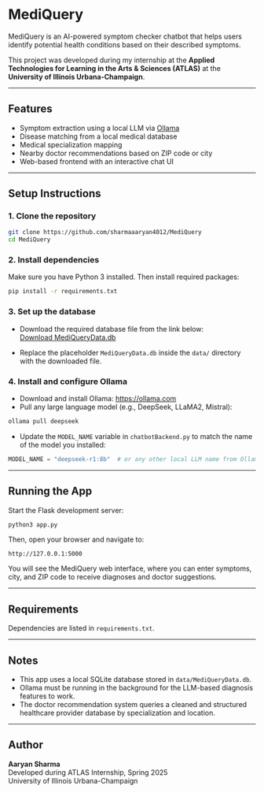 # MediQuery

MediQuery is an AI-powered symptom checker chatbot that helps users identify potential health conditions based on their described symptoms.

This project was developed during my internship at the **Applied Technologies for Learning in the Arts & Sciences (ATLAS)** at the **University of Illinois Urbana-Champaign**.

---

## Features

- Symptom extraction using a local LLM via [Ollama](https://ollama.com/)
- Disease matching from a local medical database
- Medical specialization mapping
- Nearby doctor recommendations based on ZIP code or city
- Web-based frontend with an interactive chat UI

---

## Setup Instructions

### 1. Clone the repository

```bash
git clone https://github.com/sharmaaaryan4012/MediQuery
cd MediQuery
```

### 2. Install dependencies

Make sure you have Python 3 installed. Then install required packages:

```bash
pip install -r requirements.txt
```

### 3. Set up the database

- Download the required database file from the link below:  
  [Download MediQueryData.db](https://drive.google.com/file/d/1WwowTkYJjeIlwpS7GCc-vGF2VCwFgcF3/view?usp=sharing)

- Replace the placeholder `MediQueryData.db` inside the `data/` directory with the downloaded file.

### 4. Install and configure Ollama

- Download and install Ollama: https://ollama.com
- Pull any large language model (e.g., DeepSeek, LLaMA2, Mistral):

```bash
ollama pull deepseek
```

- Update the `MODEL_NAME` variable in `chatbotBackend.py` to match the name of the model you installed:

```python
MODEL_NAME = "deepseek-r1:8b"  # or any other local LLM name from Ollama
```

---

## Running the App

Start the Flask development server:

```bash
python3 app.py
```

Then, open your browser and navigate to:

```
http://127.0.0.1:5000
```

You will see the MediQuery web interface, where you can enter symptoms, city, and ZIP code to receive diagnoses and doctor suggestions.

---

## Requirements

Dependencies are listed in `requirements.txt`.

---

## Notes

- This app uses a local SQLite database stored in `data/MediQueryData.db`.
- Ollama must be running in the background for the LLM-based diagnosis features to work.
- The doctor recommendation system queries a cleaned and structured healthcare provider database by specialization and location.

---

## Author

**Aaryan Sharma**  
Developed during ATLAS Internship, Spring 2025  
University of Illinois Urbana-Champaign
